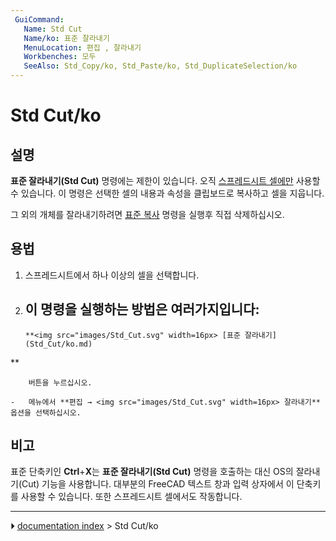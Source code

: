 ```yaml
---
 GuiCommand:
   Name: Std Cut
   Name/ko: 표준 잘라내기
   MenuLocation: 편집 , 잘라내기
   Workbenches: 모두
   SeeAlso: Std_Copy/ko, Std_Paste/ko, Std_DuplicateSelection/ko
---
```


# Std Cut/ko



## 설명

**표준 잘라내기(Std Cut)** 명령에는 제한이 있습니다. 오직 [스프레드시트 셀에만](Spreadsheet_Workbench/ko.md) 사용할 수 있습니다. 이 명령은 선택한 셀의 내용과 속성을 클립보드로 복사하고 셀을 지웁니다.

그 외의 개체를 잘라내기하려면 [표준 복사](Std_Copy/ko.md) 명령을 실행후 직접 삭제하십시오.



## 용법


<div class="mw-translate-fuzzy">

1.  스프레드시트에서 하나 이상의 셀을 선택합니다.
2.  이 명령을 실행하는 방법은 여러가지입니다:
    -   
        **<img src="images/Std_Cut.svg" width=16px> [표준 잘라내기](Std_Cut/ko.md)
**
        
        버튼을 누르십시오.

    -   메뉴에서 **편집 → <img src="images/Std_Cut.svg" width=16px> 잘라내기** 옵션을 선택하십시오.


</div>



## 비고


<div class="mw-translate-fuzzy">

표준 단축키인 **Ctrl**+**X**는 **표준 잘라내기(Std Cut)** 명령을 호출하는 대신 OS의 잘라내기(Cut) 기능을 사용합니다. 대부분의 FreeCAD 텍스트 창과 입력 상자에서 이 단축키를 사용할 수 있습니다. 또한 스프레드시트 셀에서도 작동합니다.


</div>



---
⏵ [documentation index](../README.md) > Std Cut/ko

